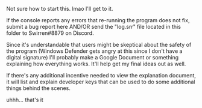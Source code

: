 Not sure how to start this. lmao I'll get to it.

If the console reports any errors that re-running the program does not fix, submit a bug report here AND/OR send the "log.srr" file located in this folder to Swirren#8879 on Discord.

Since it's understandable that users might be skeptical about the safety of the program (Windows Defender gets angry at this since I don't have a digital signature) I'll probably make a Google Document or something explaining how everything works. It'll help get my final ideas out as well.

If there's any additional incentive needed to view the explanation document, it will list and explain developer keys that can be used to do some additional things behind the scenes.

uhhh... that's it
